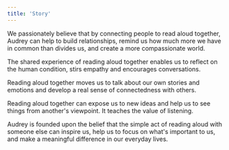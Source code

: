 ```yaml
---
title: 'Story'
---
```


We passionately believe that by connecting people to read aloud together, Audrey can help to build relationships, remind us how much more we have in common than divides us, and create a more compassionate world.

The shared experience of reading aloud together enables us to reflect on the human condition, stirs empathy and encourages conversations.

Reading aloud together moves us to talk about our own stories and emotions and develop a real sense of connectedness with others.

Reading aloud together can expose us to new ideas and help us to see things from another's viewpoint. It teaches the value of listening.

Audrey is founded upon the belief that the simple act of reading aloud with someone else can inspire us, help us to focus on what's important to us, and make a meaningful difference in our everyday lives.
